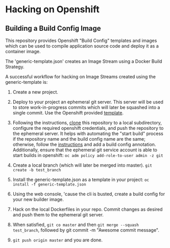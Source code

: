 # Hacking on Openshift

## Building a Build Config Image

This repository provides Openshift "Build Config" templates and images which
can be used to compile application source code and deploy it as a container image.

The 'generic-template.json' creates an Image Stream using a Docker Build Strategy.

A successful workflow for hacking on Image Streams created using the generic-template is:

1. Create a new project.

2. Deploy to your project an ephemeral git server.  This server will be used to store work-in-progress commits
which will later be squashed into a single commit.  Use the Openshift provided [template](https://github.com/openshift/origin/blob/master/examples/gitserver/gitserver-ephemeral.yaml).

3. Following the instructions, [clone](https://github.com/openshift/origin/tree/master/examples/gitserver)
this repository to a local subdirectory, configure the required openshift credentials, and push the repository to the ephemeral server.  It helps with automating the
"start build" process if the repository name and the build config name are the same; otherwise, follow the [instructions](https://github.com/openshift/origin/blob/master/examples/gitserver/gitserver-ephemeral.yaml) and add a build config annotation.
Additionally, ensure that the ephemeral git service account is able to start builds in openshift: `oc adm policy add-role-to-user admin -z git`

4. Create a local branch (which will later be merged into master). `git create -b test_branch`

5. Install the generic-template.json as a template in your project:  `oc install -f generic-template.json`

6. Using the web console, 'cause the cli is busted, create a build config for your new builder image.

7. Hack on the local Dockerfiles in your repo.  Commit changes as desired and push them to the ephemeral git server.

8. When satisfied, `git co master` and then `git merge --squash test_branch`, followed by git commit -m "Awesome commit message".

9. `git push origin master` and you are done.



